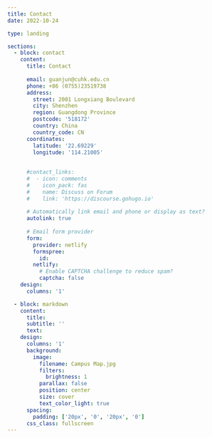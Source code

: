 ```yaml
---
title: Contact
date: 2022-10-24

type: landing

sections:
  - block: contact
    content:
      title: Contact
      
      email: guanjun@cuhk.edu.cn
      phone: +86 (0755)23519738
      address:
        street: 2001 Longxiang Boulevard
        city: Shenzhen
        region: Guangdong Province
        postcode: '518172'
        country: China
        country_code: CN
      coordinates:
        latitude: '22.69229'
        longitude: '114.21005'
    
      
      #contact_links:
      #  - icon: comments
      #    icon_pack: fas
      #    name: Discuss on Forum
      #    link: 'https://discourse.gohugo.io'
    
      # Automatically link email and phone or display as text?
      autolink: true
    
      # Email form provider
      form:
        provider: netlify
        formspree:
          id:
        netlify:
          # Enable CAPTCHA challenge to reduce spam?
          captcha: false
    design:
      columns: '1'

  - block: markdown
    content:
      title:
      subtitle: ''
      text:
    design:
      columns: '1'
      background:
        image: 
          filename: Campus Map.jpg
          filters:
            brightness: 1
          parallax: false
          position: center
          size: cover
          text_color_light: true
      spacing:
        padding: ['20px', '0', '20px', '0']
      css_class: fullscreen
---
```

